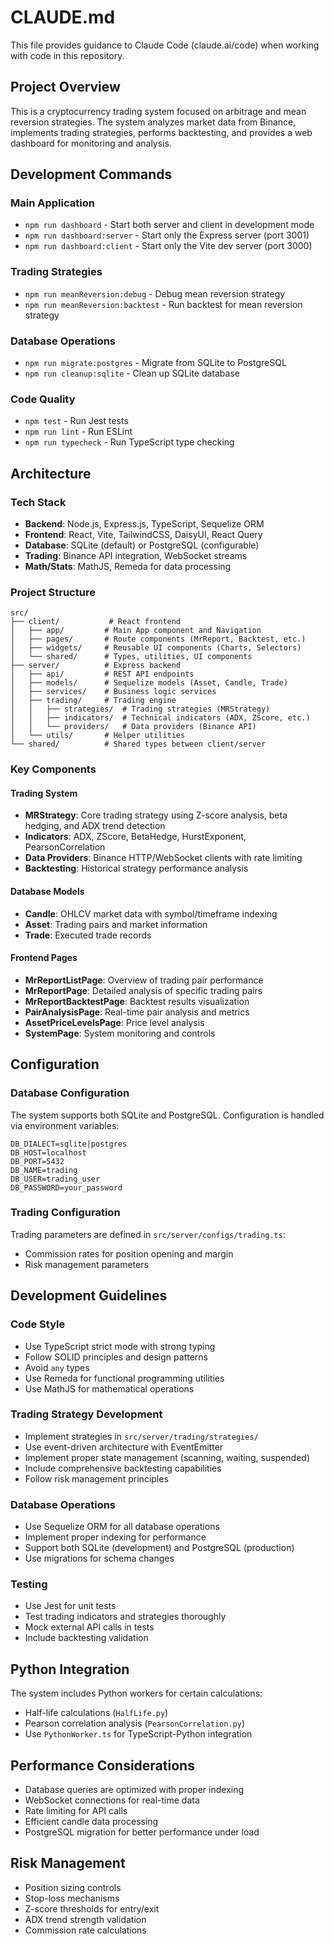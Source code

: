 # CLAUDE.md

This file provides guidance to Claude Code (claude.ai/code) when working with code in this repository.

## Project Overview

This is a cryptocurrency trading system focused on arbitrage and mean reversion strategies. The system analyzes market data from Binance, implements trading strategies, performs backtesting, and provides a web dashboard for monitoring and analysis.

## Development Commands

### Main Application

- `npm run dashboard` - Start both server and client in development mode
- `npm run dashboard:server` - Start only the Express server (port 3001)
- `npm run dashboard:client` - Start only the Vite dev server (port 3000)

### Trading Strategies

- `npm run meanReversion:debug` - Debug mean reversion strategy
- `npm run meanReversion:backtest` - Run backtest for mean reversion strategy

### Database Operations

- `npm run migrate:postgres` - Migrate from SQLite to PostgreSQL
- `npm run cleanup:sqlite` - Clean up SQLite database

### Code Quality

- `npm test` - Run Jest tests
- `npm run lint` - Run ESLint
- `npm run typecheck` - Run TypeScript type checking

## Architecture

### Tech Stack

- **Backend**: Node.js, Express.js, TypeScript, Sequelize ORM
- **Frontend**: React, Vite, TailwindCSS, DaisyUI, React Query
- **Database**: SQLite (default) or PostgreSQL (configurable)
- **Trading**: Binance API integration, WebSocket streams
- **Math/Stats**: MathJS, Remeda for data processing

### Project Structure

```
src/
├── client/           # React frontend
│   ├── app/         # Main App component and Navigation
│   ├── pages/       # Route components (MrReport, Backtest, etc.)
│   ├── widgets/     # Reusable UI components (Charts, Selectors)
│   └── shared/      # Types, utilities, UI components
├── server/          # Express backend
│   ├── api/         # REST API endpoints
│   ├── models/      # Sequelize models (Asset, Candle, Trade)
│   ├── services/    # Business logic services
│   ├── trading/     # Trading engine
│   │   ├── strategies/  # Trading strategies (MRStrategy)
│   │   ├── indicators/  # Technical indicators (ADX, ZScore, etc.)
│   │   └── providers/   # Data providers (Binance API)
│   └── utils/       # Helper utilities
└── shared/          # Shared types between client/server
```

### Key Components

#### Trading System

- **MRStrategy**: Core trading strategy using Z-score analysis, beta hedging, and ADX trend detection
- **Indicators**: ADX, ZScore, BetaHedge, HurstExponent, PearsonCorrelation
- **Data Providers**: Binance HTTP/WebSocket clients with rate limiting
- **Backtesting**: Historical strategy performance analysis

#### Database Models

- **Candle**: OHLCV market data with symbol/timeframe indexing
- **Asset**: Trading pairs and market information
- **Trade**: Executed trade records

#### Frontend Pages

- **MrReportListPage**: Overview of trading pair performance
- **MrReportPage**: Detailed analysis of specific trading pairs
- **MrReportBacktestPage**: Backtest results visualization
- **PairAnalysisPage**: Real-time pair analysis and metrics
- **AssetPriceLevelsPage**: Price level analysis
- **SystemPage**: System monitoring and controls

## Configuration

### Database Configuration

The system supports both SQLite and PostgreSQL. Configuration is handled via environment variables:

```env
DB_DIALECT=sqlite|postgres
DB_HOST=localhost
DB_PORT=5432
DB_NAME=trading
DB_USER=trading_user
DB_PASSWORD=your_password
```

### Trading Configuration

Trading parameters are defined in `src/server/configs/trading.ts`:

- Commission rates for position opening and margin
- Risk management parameters

## Development Guidelines

### Code Style

- Use TypeScript strict mode with strong typing
- Follow SOLID principles and design patterns
- Avoid `any` types
- Use Remeda for functional programming utilities
- Use MathJS for mathematical operations

### Trading Strategy Development

- Implement strategies in `src/server/trading/strategies/`
- Use event-driven architecture with EventEmitter
- Implement proper state management (scanning, waiting, suspended)
- Include comprehensive backtesting capabilities
- Follow risk management principles

### Database Operations

- Use Sequelize ORM for all database operations
- Implement proper indexing for performance
- Support both SQLite (development) and PostgreSQL (production)
- Use migrations for schema changes

### Testing

- Use Jest for unit tests
- Test trading indicators and strategies thoroughly
- Mock external API calls in tests
- Include backtesting validation

## Python Integration

The system includes Python workers for certain calculations:

- Half-life calculations (`HalfLife.py`)
- Pearson correlation analysis (`PearsonCorrelation.py`)
- Use `PythonWorker.ts` for TypeScript-Python integration

## Performance Considerations

- Database queries are optimized with proper indexing
- WebSocket connections for real-time data
- Rate limiting for API calls
- Efficient candle data processing
- PostgreSQL migration for better performance under load

## Risk Management

- Position sizing controls
- Stop-loss mechanisms
- Z-score thresholds for entry/exit
- ADX trend strength validation
- Commission rate calculations
